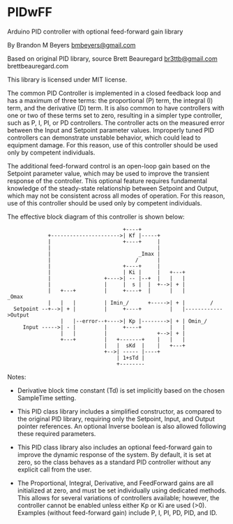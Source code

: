 # PIDwFF
Arduino PID controller with optional feed-forward gain library

By Brandon M Beyers <bmbeyers@gmail.com>

Based on original PID library, source Brett Beauregard <br3ttb@gmail.com> brettbeauregard.com

This library is licensed under MIT license.

The common PID Controller is implemented in a closed feedback loop and has a maximum of three terms: the proportional (P) term, the integral (I) term, and the derivative (D) term. It is also common to have controllers with one or two of these terms set to zero, resulting in a simpler type controller, such as P, I, PI, or PD controllers. The controller acts on the measured error between the Input and Setpoint parameter values. Improperly tuned PID controllers can demonstrate unstable behavior, which could lead to equipment damage. For this
reason, use of this controller should be used only by competent individuals.

The additional feed-forward control is an open-loop gain based on the Setpoint parameter value, which may be used to improve the transient response of the controller. This optional feature requires fundamental knowledge of the steady-state relationship between Setpoint and Output, which may not be consistent across all modes of operation. For this reason, use of this controller should be used only by competent individuals.

The effective block diagram of this controller is shown below:

```
                                     +----+
             +---------------------->| Kf |-----+
             |                       +----+     |
             |                                  |
             |                            _Imax |
             |                           /      |
             |                       +----+     |
             |                       | Ki |     |   +---+
             |                 +---->| -- |--+  |   |   |
             |                 |     |  s |  |  +-->| + |
             |   +---+         |     +----+  |      |   |         _Omax
             |   |   |         | Imin_/      +----->| + |        /
  Setpoint --+-->| + |         |     +----+         |   |------------>Output
                 |   |--error--+---->| Kp |-------->| + | Omin_/
     Input ----->| - |         |     +----+         |   |
                 |   |         |                +-->| + |
                 +---+         |   +-------+    |   |   |
                               |   |  sKd  |    |   +---+
                               +-->| ----- |----+
                                   | 1+sTd |
                                   +--------
```

Notes:

- Derivative block time constant (Td) is set implicitly based on the chosen SampleTime setting.

- This PID class library includes a simplified constructor, as compared to the original PID library, requiring only the Setpoint, Input, and Output pointer references. An optional Inverse boolean is also allowed following these required parameters.

- This PID class library also includes an optional feed-forward gain to improve the dynamic response of the system. By default, it is set at zero, so the class behaves as a standard PID controller without any explicit call from the user.

- The Proportional, Integral, Derivative, and FeedForward gains are all initialized at zero, and must be set individually using dedicated methods. This allows for several variations of controllers available; however, the controller cannot be enabled unless either Kp or Ki are used (>0). Examples (without feed-forward gain) include P, I, PI, PD, PID, and ID.

